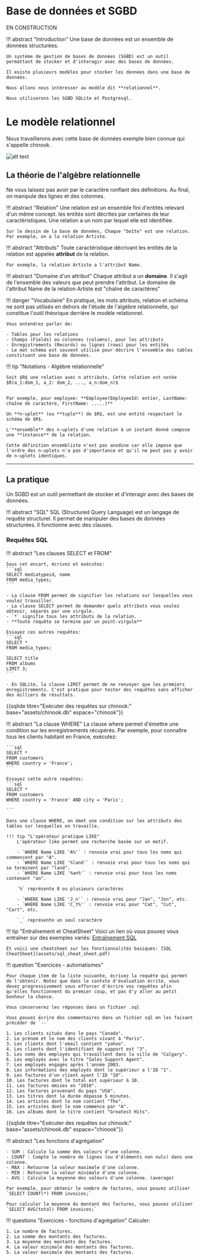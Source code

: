 # Base de données et SGBD

EN CONSTRUCTION

!!! abstract "Introduction"
    Une base de données est un ensemble de données structurées.

    Un système de gestion de bases de données (SGBD) est un outil permattant de stocker et d'interagir avec des bases de données.

    Il existe plusieurs modèles pour stocker les données dans une base de données.

    Nous allons nous intéresser au modèle dit **relationnel**.

    Nous utiliserons les SGBD SQLite et Postgresql.


# Le modèle relationnel

Nous travaillerons avec cette base de données exemple bien connue qui s'appelle chinook.

![alt text](image.png)



## La théorie de l'algèbre relationnelle


Ne vous laissez pas avoir par le caractère ronflant des définitions. Au final, on manipule des lignes et des colonnes.

!!! abstract "Relation"
    Une relation est un ensemble fini d'entités relevant d'un même concept. les entités sont décrites par certaines de leur caractéristiques. Une relation a un nom par lequel elle est identifiée.

    Sur le dessin de la base de données, Chaque "boîte" est une relation.
    Par exemple, on a la relation Artiste.

!!! abstract "Attributs"
    Toute caractéristique décrivant les entités de la relation est appelée **attribut** de la relation.

    Par exemple, la relation Artiste a l'attribut Name.

!!! abstract "Domaine d'un attribut"
    Chaque attribut a un **domaine**. Il s'agit de l'ensemble des valeurs que peut prendre l'attribut. Le domaine de l'attribut Name de la relation Artiste est "chaîne de caractères"


!!! danger "Vocabulaire"
    En pratique, les mots attributs, relation et schéma ne sont pas utilisés en dehors de l'étude de l'algèbre relationnelle, qui constitue l'outil théorique derrière le modèle relationnel.

    Vous entendrez parler de:

    - Tables pour les relations
    - Champs (Fields) ou colonnes (columns), pour les attributs
    - Enregistrements (Records) ou lignes (rows) pour les entités
    - Le mot schéma est souvent utilisé pour décrire l'ensemble des tables constituant une base de données.


!!! tip "Notations - Algèbre relationnelle"

    Soit $R$ une relation avec n attributs. Cette relation est notée $R(a_1:dom_1, a_2: dom_2, ..., a_n:dom_n)$


    Par exemple, pour employee: **Employee(EmployeeId: entier, LastName: chaîne de caractère, FirstName: .....)**

    Un **n-uplet** (ou **tuple**) de $R$, est une entité respectant le schéma de $R$.

    L'**ensemble** des n-uplets d'une relation à un instant donné compose une **instance** de la relation.

    Cette définition ensembliste n'est pas anodine car elle impose que l'ordre des n-uplets n'a pas d'importance et qu'il ne peut pas y avoir de n-uplets identiques.

---

## La pratique

Un SGBD est un outil permettant de stocker et d'interagir avec des bases de données.


!!! abstract "SQL"
    SQL (Structured Query Language) est un langage de requête structurel. Il permet de manipuler des bases de données structurées.
    Il fonctionne avec des clauses.

### Requêtes SQL

!!! abstract "Les clauses SELECT et FROM"

    Sous cet encart, écrivez et exécutez:
    ```sql
    SELECT mediatypeid, name
    FROM media_types;
    ```

    - La clause FROM permet de signifier les relations sur lesquelles vous voulez travailler.
    - La clause SELECT permet de demander quels attributs vous voulez obtenir, séparés par une virgule.
    - `*` signifie tous les attributs de la relation.
    - **Toute requête se termine par un point-virgule**

    Essayez ces autres requêtes:
    ```sql
    SELECT *
    FROM media_types;

    SELECT title
    FROM albums
    LIMIT 3;
    ```

    - En SQLite, la clause LIMIT permet de ne renvoyer que les premiers enregistrements. C'est pratique pour tester des requêtes sans afficher des milliers de résultats.



{{sqlide titre="Exécuter des requêtes sur chinook:" base="assets/chinook.db" espace="chinook"}}


!!! abstract "La clause WHERE"
    La clause where permet d'émettre une condition sur les enregistrements récupérés.
    Par exemple, pour connaître tous les clients habitant en France, exécutez:

    ```sql
    SELECT *
    FROM customers
    WHERE country = 'France';
    ```

    Essayez cette autre requêtes:
    ```sql
    SELECT *
    FROM customers
    WHERE country = 'France' AND city = 'Paris';

    ```

    Dans une clause WHERE, on émet une condition sur les attributs des tables sur lesquelles on travaille.

    !!! tip "L'opérateur pratique LIKE"
        L'opérateur like permet une recherche basée sur un motif.

        - `WHERE Name LIKE 'A%'` : renvoie vrai pour tous les noms qui commencent par "A".
        - `WHERE Name LIKE '%land'` : renvoie vrai pour tous les noms qui se terminent par "land".
        - `WHERE Name LIKE '%an%'` : renvoie vrai pour tous les noms contenant "an".

        `%` représente 0 ou plusieurs caractères

        - `WHERE Name LIKE 'J_n'` : renvoie vrai pour "Jan", "Jon", etc.
        - `WHERE Name LIKE 'C_t%'` : renvoie vrai pour "Cat", "Cut", "Cart", etc.

        `_` représente un seul caractère

!!! tip "Entraînement et CheatSheet"
    Voici un lien où vous pouvez vous entraîner sur des exemples variés:
    [Entraînement SQL](https://sqlzoo.net/wiki/SQL_Tutorial)

    Et voici une cheatsheet sur les fonctionnalités basiques: [SQL CheatSheet](assets/sql_cheat_sheet.pdf)

!!! question "Exercices - automatismes"

    Pour chaque item de la liste suivante, écrivez la requête qui permet de l'obtenir. Notez que dans le contxte d'évaluation écrite, vous devez progressivement vous efforcer d'écrire vos requêtes afin qu'elles fonctionnent du premier coup, et pas d'y aller au petit bonheur la chance.

    Vous conserverez les réponses dans un fichier .sql
    
    Vous pouvez écrire des commentaires dans un fichier sql en les faisant précéder de `--`

    1. Les clients situés dans le pays "Canada".
    2. Le prénom et le nom des clients vivant à "Paris".
    3. Les clients dont l'email contient "yahoo".
    4. Les clients dont l'identifiant de support est "3".
    5. Les noms des employés qui travaillent dans la ville de "Calgary".
    6. Les employés avec le titre "Sales Support Agent".
    7. Les employés engagés après l'année 2003.
    8. Les informations des employés dont le supérieur a l'ID "1".
    9. Les factures d'un client ayant l'ID "10".
    10. Les factures dont le total est supérieur à 10.
    11. Les factures émises en "2010".
    12. Les factures provenant du pays "USA".
    13. Les titres dont la durée dépasse 5 minutes.
    14. Les artistes dont le nom contient "The".
    15. Les artistes dont le nom commence par "A".
    16. Les albums dont le titre contient "Greatest Hits".


{{sqlide titre="Exécuter des requêtes sur chinook:" base="assets/chinook.db" espace="chinook"}}

!!! abstract "Les fonctions d'agrégation"

    - SUM : Calcule la somme des valeurs d'une colonne.
    - COUNT : Compte le nombre de lignes (ou d'éléments non nuls) dans une colonne.
    - MAX : Retourne la valeur maximale d'une colonne.
    - MIN : Retourne la valeur minimale d'une colonne.
    - AVG : Calcule la moyenne des valeurs d'une colonne. (average)

    Par exemple, pour obtenir le nombre de factures, vous pouvez utiliser `SELECT COUNT(*) FROM invoices;`

    Pour calculer la moyenne du montant des factures, vous pouvez utiliser `SELECT AVG(total) FROM invoices;`

!!! questions "Exercices - fonctions d'agrégation"
    Calculer:

    1. Le nombre de factures.
    2. La somme des montants des factures.
    3. La moyenne des montants des factures.
    4. La valeur minimale des montants des factures.
    5. La valeur maximale des montants des factures.
